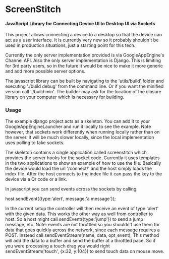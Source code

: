 ScreenStitch
========

#### JavaScript Library for Connecting Device UI to Desktop UI via Sockets ####

This project allows connecting a device to a desktop so that the device can act as a user interface. It is currently very new so it probably shouldn't be used in production situations, just a starting point for this tech.

Currently the only server implementation provided is via GoogleAppEngine's Channel API. Also the only server implementation is Django. This is limiting for 3rd party users, so in the future it would be nice to make it more generic and add more possible server options.

The javascript library can be built by navigating to the 'utils/build' folder and executing './build debug' from the command line. Or if you want the minified version call './build min'. The builder may ask for the location of the closure library on your computer which is necessary for building.

### Usage ###

The example django project acts as a skeleton. You can add it to your GoogleAppEngineLauncher and run it locally to see the example. Note however, that sockets work differently when running locally rather than on the server. It will be much slower locally, since the local implementation uses polling to fake sockets. 

The skeleton contains a single application called screenstitch which provides the server hooks for the socket code. Currently it uses templates in the two applications to show an example of how to use the file. Basically the device would load the url '/connect/' and the host simply loads the index file. After the host connects to the index file it can pass the key to the device via a Qr code or a link.

In javascript you can send events across the sockets by calling:

host.sendEvent({type:'alert', message:'a message'});

In the current setup the controller will then receive an event of type 'alert' with the given data. This works the other way as well from controller to host. So a host might call sendEvent({type:'jump'}) to send a jump message, etc. Note: events are not throttled so you shouldn't use them for data that goes quickly across the network, since each message requires a POST. Instead call sendEventStream(name, data, opt_event); This method will add the data to a buffer and send the buffer at a throttled pace. So if you were processing a touch drag you would right sendEventStream('touch', {x:32, y:104}) to send touch data on mouse move.

